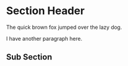 # Section Header

The quick brown fox jumped over
the lazy dog.

I have another paragraph here.

## Sub Section
